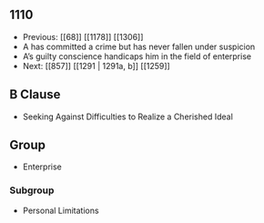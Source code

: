 ## 1110
- Previous: [[68]] [[1178]] [[1306]] 
- A has committed a crime but has never fallen under suspicion
- A’s guilty conscience handicaps him in the field of enterprise
- Next: [[857]] [[1291 | 1291a, b]] [[1259]] 

## B Clause
- Seeking Against Difficulties to Realize a Cherished Ideal

## Group
- Enterprise

### Subgroup
- Personal Limitations

